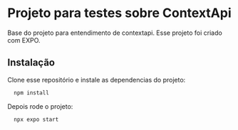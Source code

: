 
# Projeto para testes sobre ContextApi 

Base do projeto para entendimento de contextapi. Esse projeto foi criado com EXPO.


## Instalação

Clone esse repositório e instale as dependencias do projeto:

```bash
  npm install
```
    
Depois rode o projeto:
```bash
  npx expo start
```